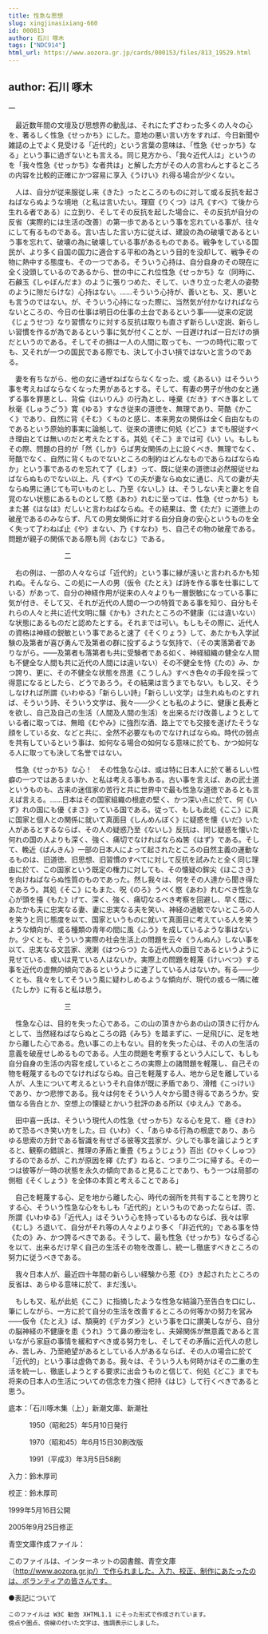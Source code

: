 ```yaml
---
title: 性急な思想
slug: xingjinasixiang-660
id: 000813
author: 石川 啄木
tags: ["NDC914"]
html_url: https://www.aozora.gr.jp/cards/000153/files/813_19529.html
---
```


## author: 石川 啄木

一



　最近数年間の文壇及び思想界の動乱は、それにたずさわった多くの人々の心を、著るしく性急《せっかち》にした。意地の悪い言い方をすれば、今日新聞や雑誌の上でよく見受ける「近代的」という言葉の意味は、「性急《せっかち》なる」という事に過ぎないとも言える。同じ見方から、「我々近代人は」というのを「我々性急《せっかち》な者共は」と解した方がその人の言わんとするところの内容を比較的正確にかつ容易に享入《うけい》れ得る場合が少くない。

　人は、自分が従来服従し来《きた》ったところのものに対して或る反抗を起さねばならぬような境地（と私は言いたい。理窟《りくつ》は凡《すべ》て後から生れる者である）に立到り、そしてその反抗を起した場合に、その反抗が自分の反省（実際的には生活の改善）の第一歩であるという事を忘れている事が、往々にして有るものである。言い古した言い方に従えば、建設の為の破壊であるという事を忘れて、破壊の為に破壊している事があるものである。戦争をしている国民が、より多く自国の国力に適合する平和の為という目的を没却して、戦争その物に熱中する態度も、その一つである。そういう心持は、自分自身のその現在に全く没頭しているのであるから、世の中にこれ位性急《せっかち》な（同時に、石鹸玉《しゃぼんだま》のように張りつめた、そして、いきり立った老人の姿勢のように隙だらけな）心持はない。……そういう心持が、善いとも、又、悪いとも言うのではない。が、そういう心持になった際に、当然気が付かなければならないところの、今日の仕事は明日の仕事の土台であるという事――従来の定説《じょうせつ》なり習慣なりに対する反抗は取りも直さず新らしい定説、新らしい習慣を作るが為であるという事に気が付くことが、一日遅ければ一日だけの損だというのである。そしてその損は一人の人間に取っても、一つの時代に取っても、又それが一つの国民である際でも、決して小さい損ではないと言うのである。

　妻を有ちながら、他の女に通ぜねばならなくなった、或《あるい》はそういう事を考えねばならなくなった男があるとする。そして、有妻の男子が他の女と通ずる事を罪悪とし、背倫《はいりん》の行為とし、唾棄《だき》すべき事として秋毫《しゅうごう》寛《ゆる》すなき従来の道徳を、無理であり、苛酷《かこく》であり、自然に背《そむ》くものと感じ、本来男女の関係は全く自由なものであるという原始的事実に論拠して、従来の道徳に何処《どこ》までも服従すべき理由とては無いのだと考えたとする。其処《そこ》までは可《い》い。もしもその際、問題の目的が「然《しか》らば男女関係の上に設くべき、無理でなく、苛酷でなく、自然に背くものでないところの制約はどんなものであらねばならぬか」という事であるのを忘れて了《しま》って、既に従来の道徳は必然服従せねばならぬものでない以上、凡《すべ》ての夫が妻ならぬ女に通じ、凡ての妻が夫ならぬ男に通じても可いものとし、乃至《ないし》は、そうしない夫と妻とを自覚のない状態にあるものとして愍《あわ》れむに至っては、性急《せっかち》もまた甚《はなは》だしいと言わねばならぬ。その結果は、啻《ただ》に道徳上の破産であるのみならず、凡ての男女関係に対する自分自身の安心というものを全く失って了わねば止《や》まない、乃《すなわ》ち、自己その物の破産である。問題が親子の関係である際も同《おなじ》である。



　　　　　　　　二



　右の例は、一部の人々ならば「近代的」という事に縁が遠いと言われるかも知れぬ。そんなら、この処に一人の男（仮令《たとえ》ば詩を作る事を仕事にしている）があって、自分の神経作用が従来の人々よりも一層鋭敏になっている事に気が付き、そして又、それが近代の人間の一つの特質である事を知り、自分もそれらの人々と共に近代文明に醸《かも》されたところの不健康（には違いない）な状態にあるものだと認めたとする。それまでは可い。もしもその際に、近代人の資格は神経の鋭敏という事であると速了《そくりょう》して、あたかも入学試験の及第者が喜び勇んで及第者の群に投ずるような気持で、（その実落第者でありながら。――及第者も落第者も共に受験者である如く、神経組織の健全な人間も不健全な人間も共に近代の人間には違いない）その不健全を恃《たの》み、かつ誇り、更に、その不健全な状態を昂進《こうしん》すべき色々の手段を採って得意になるとしたら、どうであろう。その結果は言うまでもない。もし又、そうしなければ所謂《いわゆる》「新らしい詩」「新らしい文学」は生れぬものとすれば、そういう詩、そういう文学は、我々――少くとも私のように、健康と長寿とを欲し、自己及自己の生活（人間及人間の生活）を出来るだけ改善しようとしている者に取っては、無暗《むやみ》に強烈な酒、路上ででも交接を遂げたそうな顔をしている女、などと共に、全然不必要なものでなければならぬ。時代の弱点を共有しているという事は、如何なる場合の如何なる意味に於ても、かつ如何なる人に取っても決して名誉ではない。

　性急《せっかち》な心！　その性急な心は、或は特に日本人に於て著るしい性癖の一つではあるまいか、と私は考える事もある。古い事を言えば、あの武士道というものも、古来の迷信家の苦行と共に世界中で最も性急な道徳であるとも言えば言える。……日本はその国家組織の根底の堅く、かつ深い点に於て、何《いず》れの国にも優《まさ》っている国である。従って、もしも此処《ここ》に真に国家と個人との関係に就いて真面目《しんめんぼく》に疑惑を懐《いだ》いた人があるとするならば、その人の疑惑乃至《ないし》反抗は、同じ疑惑を懐いた何れの国の人よりも深く、強く、痛切でなければならぬ筈《はず》である。そして、輓近《ばんきん》一部の日本人によって起されたところの自然主義の運動なるものは、旧道徳、旧思想、旧習慣のすべてに対して反抗を試みたと全く同じ理由に於て、この国家という既定の権力に対しても、その懐疑の鉾尖《ほこさき》を向けねばならぬ性質のものであった。然し我々は、何をその人達から聞き得たであろう。其処《そこ》にもまた、呪《のろ》うべく愍《あわ》れむべき性急な心が頭を擡《もた》げて、深く、強く、痛切なるべき考察を回避し、早く既に、あたかも夫に忠実なる妻、妻に忠実なる夫を笑い、神経の過敏でないところの人を笑うと同じ態度を以て、国家というものに就いて真面目に考えている人を笑うような傾向が、或る種類の青年の間に風《ふう》を成しているような事はないか。少くとも、そういう実際の社会生活上の問題を云々《うんぬん》しない事を以て、忠実なる文芸家、溌溂《はつらつ》たる近代人の面目であるというように見せている、或いは見ている人はないか。実際上の問題を軽蔑《けいべつ》する事を近代の虚無的傾向であるというように速了している人はないか。有る――少くとも、我々をしてそういう風に疑わしめるような傾向が、現代の或る一隅に確《たしか》に有ると私は思う。



　　　　　　　　三



　性急な心は、目的を失った心である。この山の頂きからあの山の頂きに行かんとして、当然経ねばならぬところの路《みち》を踏まずに、一足飛びに、足を地から離した心である。危い事この上もない。目的を失った心は、その人の生活の意義を破産せしめるものである。人生の問題を考察するという人にして、もしも自分自身の生活の内容を成しているところの実際上の諸問題を軽蔑し、自己その物を軽蔑するものでなければならぬ。自己を軽蔑する人、地から足を離している人が、人生について考えるというそれ自体が既に矛盾であり、滑稽《こっけい》であり、かつ悲惨である。我々は何をそういう人々から聞き得るであろうか。安価なる告白とか、空想上の懐疑とかいう批評のある所以《ゆえん》である。

　田中喜一氏は、そういう現代人の性急《せっかち》なる心を見て、極《きわ》めて恐るべき笑い方をした。曰《いわ》く、「あらゆる行為の根底であり、あらゆる思索の方針である智識を有せざる彼等文芸家が、少しでも事を論じようとすると、観察の錯誤と、推理の矛盾と重畳《ちょうじょう》百出《ひゃくしゅつ》するのであるが、これが原因を繹《たず》ねると、つまり二つに帰する。その一つは彼等が一時の状態を永久の傾向であると見ることであり、もう一つは局部の側相《そくしょう》を全体の本質と考えることである」

　自己を軽蔑する心、足を地から離した心、時代の弱所を共有することを誇りとする心、そういう性急な心をもしも「近代的」というものであったならば、否、所謂《いわゆる》「近代人」はそういう心を持っているものならぱ、我々は寧《むし》ろ退いて、自分がそれ等の人々よりより多く「非近代的」である事を恃《たの》み、かつ誇るべきである。そうして、最も性急《せっかち》ならざる心を以て、出来るだけ早く自己の生活その物を改善し、統一し徹底すべきところの努力に従うべきである。

　我々日本人が、最近四十年間の新らしい経験から惹《ひ》き起されたところの反省は、あらゆる意味に於て、まだ浅い。

　もしも又、私が此処《ここ》に指摘したような性急な結論乃至告白を口にし、筆にしながら、一方に於て自分の生活を改善するところの何等かの努力を営み――仮令《たとえ》ば、頽廃的《デカダン》という事を口に讃美しながら、自分の脳神経の不健康を患《うれ》うて鼻の療治をし、夫婦関係が無意義であると言いながら家庭の事情を緩和すべき或る努力をし、そしてその矛盾に近代人の悲しみ、苦しみ、乃至絶望があるとしている人があるならば、その人の場合に於て「近代的」という事は虚偽である。我々は、そういう人も何時かはその二重の生活を統一し、徹底しようとする要求に出会うものと信じて、何処《どこ》までも将来の日本人の生活についての信念を力強く把持《はじ》して行くべきであると思う。













底本：「石川啄木集（上）」新潮文庫、新潮社


　　　1950（昭和25）年5月10日発行

　　　1970（昭和45）年6月15日30刷改版

　　　1991（平成3）年3月5日58刷

入力：鈴木厚司

校正：鈴木厚司

1999年5月16日公開

2005年9月25日修正

青空文庫作成ファイル：

このファイルは、インターネットの図書館、青空文庫（http://www.aozora.gr.jp/）で作られました。入力、校正、制作にあたったのは、ボランティアの皆さんです。









●表記について


	このファイルは W3C 勧告 XHTML1.1 にそった形式で作成されています。
	傍点や圏点、傍線の付いた文字は、強調表示にしました。